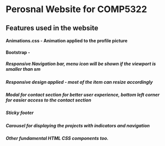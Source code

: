 # Perosnal Website for COMP5322

## Features used in the website

#### Animations.css  - Animation applied to the profile picture
#### Bootstrap - 
##### Responsive Navigation bar, menu icon will be shown if the viewport is smaller than sm
##### Responsive design applied - most of the item can resize accordingly
##### Modal for contact section for better user experience, bottom left corner for easier access to the contact section
##### Sticky footer
##### Carousel for displaying the projects with indicators and navigation
##### Other fundamental HTML CSS components too.